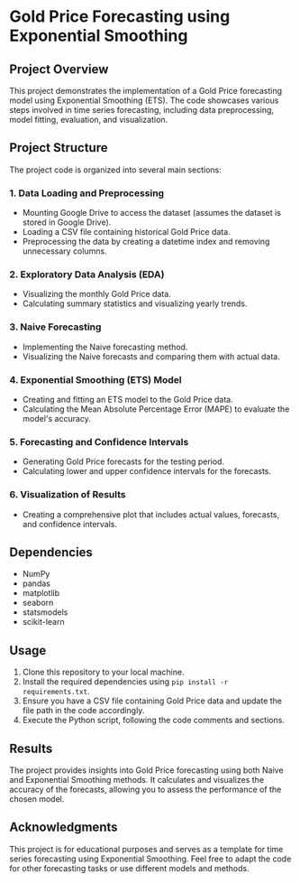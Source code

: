 # Gold Price Forecasting using Exponential Smoothing

## Project Overview

This project demonstrates the implementation of a Gold Price forecasting model using Exponential Smoothing (ETS). The code showcases various steps involved in time series forecasting, including data preprocessing, model fitting, evaluation, and visualization.

## Project Structure

The project code is organized into several main sections:

### 1. Data Loading and Preprocessing

- Mounting Google Drive to access the dataset (assumes the dataset is stored in Google Drive).
- Loading a CSV file containing historical Gold Price data.
- Preprocessing the data by creating a datetime index and removing unnecessary columns.

### 2. Exploratory Data Analysis (EDA)

- Visualizing the monthly Gold Price data.
- Calculating summary statistics and visualizing yearly trends.

### 3. Naive Forecasting

- Implementing the Naive forecasting method.
- Visualizing the Naive forecasts and comparing them with actual data.

### 4. Exponential Smoothing (ETS) Model

- Creating and fitting an ETS model to the Gold Price data.
- Calculating the Mean Absolute Percentage Error (MAPE) to evaluate the model's accuracy.

### 5. Forecasting and Confidence Intervals

- Generating Gold Price forecasts for the testing period.
- Calculating lower and upper confidence intervals for the forecasts.

### 6. Visualization of Results

- Creating a comprehensive plot that includes actual values, forecasts, and confidence intervals.

## Dependencies

- NumPy
- pandas
- matplotlib
- seaborn
- statsmodels
- scikit-learn

## Usage

1. Clone this repository to your local machine.
2. Install the required dependencies using `pip install -r requirements.txt`.
3. Ensure you have a CSV file containing Gold Price data and update the file path in the code accordingly.
4. Execute the Python script, following the code comments and sections.

## Results

The project provides insights into Gold Price forecasting using both Naive and Exponential Smoothing methods. It calculates and visualizes the accuracy of the forecasts, allowing you to assess the performance of the chosen model.

## Acknowledgments

This project is for educational purposes and serves as a template for time series forecasting using Exponential Smoothing. Feel free to adapt the code for other forecasting tasks or use different models and methods.
